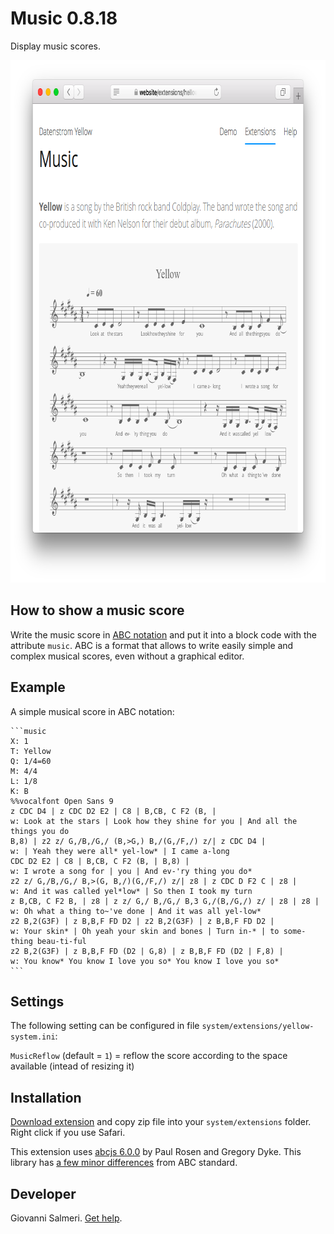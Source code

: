 Music 0.8.18
============
Display music scores.

<p align="center"><img src="music-screenshot.png?raw=true" width="795" height="836" alt="Screenshot"></p>

## How to show a music score

Write the music score in [ABC notation](https://abcnotation.com/) and put it into a block code with the attribute `music`. ABC is a format that allows to write easily simple and complex musical scores, even without a graphical editor.

## Example

A simple musical score in ABC notation:

    ```music
    X: 1
    T: Yellow
    Q: 1/4=60
    M: 4/4
    L: 1/8
    K: B
    %%vocalfont Open Sans 9
    z CDC D4 | z CDC D2 E2 | C8 | B,CB, C F2 (B, | 
    w: Look at the stars | Look how they shine for you | And all the things you do
    B,8) | z2 z/ G,/B,/G,/ (B,>G,) B,/(G,/F,/) z/| z CDC D4 | 
    w: | Yeah they were all* yel-low* | I came a-long
    CDC D2 E2 | C8 | B,CB, C F2 (B, | B,8) | 
    w: I wrote a song for | you | And ev-'ry thing you do*
    z2 z/ G,/B,/G,/ B,>(G, B,/)(G,/F,/) z/| z8 | z CDC D F2 C | z8 | 
    w: And it was called yel*low* | So then I took my turn
    z B,CB, C F2 B, | z8 | z z/ G,/ B,/G,/ B,3 G,/(B,/G,/) z/ | z8 | z8 | 
    w: Oh what a thing to~'ve done | And it was all yel-low*
    z2 B,2(G3F) | z B,B,F FD D2 | z2 B,2(G3F) | z B,B,F FD D2 | 
    w: Your skin* | Oh yeah your skin and bones | Turn in-* | to some-thing beau-ti-ful
    z2 B,2(G3F) | z B,B,F FD (D2 | G,8) | z B,B,F FD (D2 | F,8) |
    w: You know* You know I love you so* You know I love you so*
    ```

## Settings

The following setting can be configured in file `system/extensions/yellow-system.ini`:

`MusicReflow` (default = `1`) = reflow the score according to the space available (intead of resizing it)  

## Installation

[Download extension](https://github.com/GiovanniSalmeri/yellow-music/archive/master.zip) and copy zip file into your `system/extensions` folder. Right click if you use Safari.

This extension uses [abcjs 6.0.0](https://paulrosen.github.io/abcjs/) by Paul Rosen and Gregory Dyke. This library has [a few minor differences](https://paulrosen.github.io/abcjs/overview/abc-notation.html) from ABC standard.

## Developer

Giovanni Salmeri. [Get help](https://github.com/GiovanniSalmeri/yellow-music/issues).
